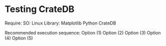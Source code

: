 # Testing CrateDB

Require: 
   SO: Linux
   Library: Matplotlib
   Python
   CrateDB

Recommended execution sequence: 
   Option (1)
   Option (2)
   Option (3)
   Option (4)
   Option (5)
